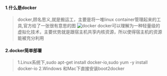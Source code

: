 #### 1.什么是docker
>docker,顾名思义,就是搬运工，主要是将一堆linux container管理起来的工具,官方给了一张很有意思的图
![docker](https://www.google.com.hk/url?sa=i&rct=j&q=&esrc=s&source=images&cd=&cad=rja&uact=8&ved=0CAcQjRw&url=https%3A%2F%2Fblog.docker.com%2F2014%2F09%2Fdocker-closes-40m-series-c-led-by-sequoia%2F&ei=fQE7VYX2C4KymAWcrYHYAQ&psig=AFQjCNGMYK9mFpgoCQt7hznwnDGhCpJ7mA&ust=1430016706968546)
>docker可以理解为一种轻量级的虚拟化技术，主要优势就是跟宿主机共享内核资源，所以使得宿主机的资源能被充分利用

#### 2.docker简单部署
>1.Linux系统下,sudo apt-get install docker-io,sudo yum -y install docker-io
>2.Windows 和Mac下直接安装boot2docker



